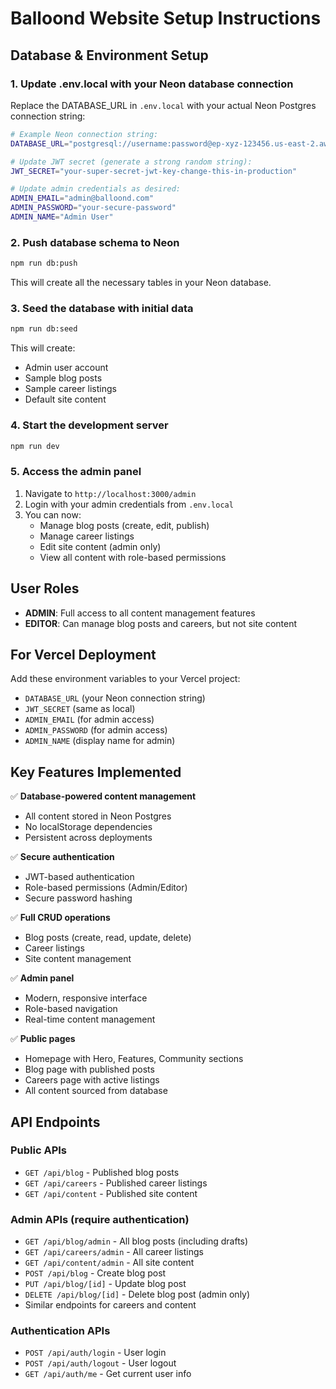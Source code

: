# Balloond Website Setup Instructions

## Database & Environment Setup

### 1. Update .env.local with your Neon database connection

Replace the DATABASE_URL in `.env.local` with your actual Neon Postgres connection string:

```bash
# Example Neon connection string:
DATABASE_URL="postgresql://username:password@ep-xyz-123456.us-east-2.aws.neon.tech/balloond?sslmode=require"

# Update JWT secret (generate a strong random string):
JWT_SECRET="your-super-secret-jwt-key-change-this-in-production"

# Update admin credentials as desired:
ADMIN_EMAIL="admin@balloond.com"
ADMIN_PASSWORD="your-secure-password"
ADMIN_NAME="Admin User"
```

### 2. Push database schema to Neon

```bash
npm run db:push
```

This will create all the necessary tables in your Neon database.

### 3. Seed the database with initial data

```bash
npm run db:seed
```

This will create:
- Admin user account
- Sample blog posts
- Sample career listings
- Default site content

### 4. Start the development server

```bash
npm run dev
```

### 5. Access the admin panel

1. Navigate to `http://localhost:3000/admin`
2. Login with your admin credentials from `.env.local`
3. You can now:
   - Manage blog posts (create, edit, publish)
   - Manage career listings
   - Edit site content (admin only)
   - View all content with role-based permissions

## User Roles

- **ADMIN**: Full access to all content management features
- **EDITOR**: Can manage blog posts and careers, but not site content

## For Vercel Deployment

Add these environment variables to your Vercel project:
- `DATABASE_URL` (your Neon connection string)
- `JWT_SECRET` (same as local)
- `ADMIN_EMAIL` (for admin access)
- `ADMIN_PASSWORD` (for admin access)
- `ADMIN_NAME` (display name for admin)

## Key Features Implemented

✅ **Database-powered content management**
- All content stored in Neon Postgres
- No localStorage dependencies
- Persistent across deployments

✅ **Secure authentication**
- JWT-based authentication
- Role-based permissions (Admin/Editor)
- Secure password hashing

✅ **Full CRUD operations**
- Blog posts (create, read, update, delete)
- Career listings
- Site content management

✅ **Admin panel**
- Modern, responsive interface
- Role-based navigation
- Real-time content management

✅ **Public pages**
- Homepage with Hero, Features, Community sections
- Blog page with published posts
- Careers page with active listings
- All content sourced from database

## API Endpoints

### Public APIs
- `GET /api/blog` - Published blog posts
- `GET /api/careers` - Published career listings
- `GET /api/content` - Published site content

### Admin APIs (require authentication)
- `GET /api/blog/admin` - All blog posts (including drafts)
- `GET /api/careers/admin` - All career listings
- `GET /api/content/admin` - All site content
- `POST /api/blog` - Create blog post
- `PUT /api/blog/[id]` - Update blog post
- `DELETE /api/blog/[id]` - Delete blog post (admin only)
- Similar endpoints for careers and content

### Authentication APIs
- `POST /api/auth/login` - User login
- `POST /api/auth/logout` - User logout
- `GET /api/auth/me` - Get current user info
